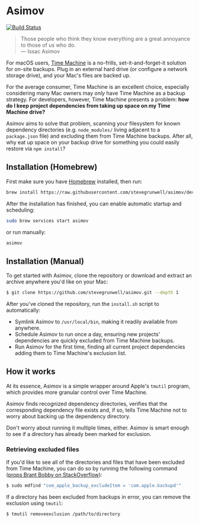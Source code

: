 # Asimov

[![Build Status](https://travis-ci.com/stevegrunwell/asimov.svg?branch=develop)](https://travis-ci.com/stevegrunwell/asimov)

> Those people who think they know everything are a great annoyance to those of us who do.<br>— Issac Asimov

For macOS users, [Time Machine](https://support.apple.com/en-us/HT201250) is a no-frills, set-it-and-forget-it solution for on-site backups. Plug in an external hard drive (or configure a network storage drive), and your Mac's files are backed up.

For the average consumer, Time Machine is an excellent choice, especially considering many Mac owners may _only_ have Time Machine as a backup strategy. For developers, however, Time Machine presents a problem: **how do I keep project dependencies from taking up space on my Time Machine drive?**

Asimov aims to solve that problem, scanning your filesystem for known dependency directories (e.g. `node_modules/` living adjacent to a `package.json` file) and excluding them from Time Machine backups. After all, why eat up space on your backup drive for something you could easily restore via `npm install`?

## Installation (Homebrew)

First make sure you have [Homebrew](https://brew.sh/) installed, then run:
```sh
brew install https://raw.githubusercontent.com/stevegrunwell/asimov/develop/Formula/asimov.rb
```

After the installation has finished, you can enable automatic startup and scheduling:
```sh
sudo brew services start asimov
```
or run manually:
```sh
asimov
```

## Installation (Manual)

To get started with Asimov, clone the repository or download and extract an archive anywhere you'd like on your Mac:

```sh
$ git clone https://github.com/stevegrunwell/asimov.git --depth 1
```

After you've cloned the repository, run the `install.sh` script to automatically:
* Symlink Asimov to `/usr/local/bin`, making it readily available from anywhere.
* Schedule Asimov to run once a day, ensuring new projects' dependencies are quickly excluded from Time Machine backups.
* Run Asimov for the first time, finding all current project dependencies adding them to Time Machine's exclusion list.

## How it works

At its essence, Asimov is a simple wrapper around Apple's `tmutil` program, which provides more granular control over Time Machine.

Asimov finds recognized dependency directories, verifies that the corresponding dependency file exists and, if so, tells Time Machine not to worry about backing up the dependency directory.

Don't worry about running it multiple times, either. Asimov is smart enough to see if a directory has already been marked for exclusion.

### Retrieving excluded files

If you'd like to see all of the directories and files that have been excluded from Time Machine, you can do so by running the following command ([props Brant Bobby on StackOverflow](https://apple.stackexchange.com/a/25833/206772)):

```bash
$ sudo mdfind "com_apple_backup_excludeItem = 'com.apple.backupd'"
```

If a directory has been excluded from backups in error, you can remove the exclusion using `tmutil`:

```bash
$ tmutil removeexclusion /path/to/directory
```
